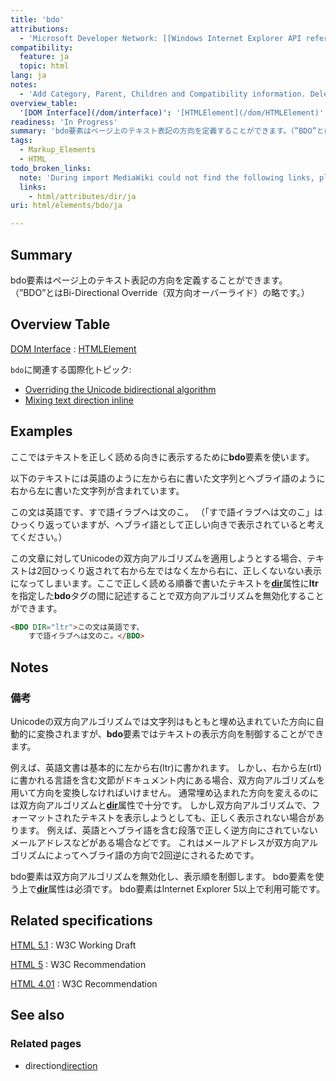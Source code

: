 ```yaml
---
title: 'bdo'
attributions:
  - 'Microsoft Developer Network: [[Windows Internet Explorer API reference](http://msdn.microsoft.com/en-us/library/ie/hh828809%28v=vs.85%29.aspx) Article]'
compatibility:
  feature: ja
  topic: html
lang: ja
notes:
  - 'Add Category, Parent, Children and Compatibility information. Delete HTML information sub section.'
overview_table:
  '[DOM Interface](/dom/interface)': '[HTMLElement](/dom/HTMLElement)'
readiness: 'In Progress'
summary: 'bdo要素はページ上のテキスト表記の方向を定義することができます。（”BDO”とはBi-Directional Override（双方向オーバーライド）の略です。）'
tags:
  - Markup_Elements
  - HTML
todo_broken_links:
  note: 'During import MediaWiki could not find the following links, please fix and adjust this list.'
  links:
    - html/attributes/dir/ja
uri: html/elements/bdo/ja

---
```

## Summary

bdo要素はページ上のテキスト表記の方向を定義することができます。（”BDO”とはBi-Directional Override（双方向オーバーライド）の略です。）

## Overview Table

[DOM Interface](/dom/interface)
:   [HTMLElement](/dom/HTMLElement)

`bdo`に関連する国際化トピック:

-   [Overriding the Unicode bidirectional algorithm](http://www.w3.org/International/techniques/authoring-html#bdo)
-   [Mixing text direction inline](http://www.w3.org/International/techniques/authoring-html#inline)

## Examples

ここではテキストを正しく読める向きに表示するために**bdo**要素を使います。

以下のテキストには英語のように左から右に書いた文字列とヘブライ語のように右から左に書いた文字列が含まれています。

この文は英語です、すで語イラブヘは文のこ。 （「すで語イラブヘは文のこ」はひっくり返っていますが、ヘブライ語として正しい向きで表示されていると考えてください。）

この文章に対してUnicodeの双方向アルゴリズムを適用しようとする場合、テキストは2回ひっくり返されて右から左ではなく左から右に、正しくないない表示になってしまいます。ここで正しく読める順番で書いたテキストを[**dir**](/w/index.php?title=html/attributes/dir/ja&action=edit&redlink=1)属性に**ltr**を指定した**bdo**タグの間に記述することで双方向アルゴリズムを無効化することができます。

``` html
<BDO DIR="ltr">この文は英語です、
    すで語イラブヘは文のこ。</BDO>
```

## Notes

### 備考

Unicodeの双方向アルゴリズムでは文字列はもともと埋め込まれていた方向に自動的に変換されますが、**bdo**要素ではテキストの表示方向を制御することができます。

例えば、英語文書は基本的に左から右(ltr)に書かれます。 しかし、右から左(rtl)に書かれる言語を含む文節がドキュメント内にある場合、双方向アルゴリズムを用いて方向を変換しなければいけません。 通常埋め込まれた方向を変えるのには双方向アルゴリズムと[**dir**](/html/attributes/dir)属性で十分です。 しかし双方向アルゴリズムで、フォーマットされたテキストを表示しようとしても、正しく表示されない場合があります。 例えば、英語とヘブライ語を含む段落で正しく逆方向にされていないメールアドレスなどがある場合などです。 これはメールアドレスが双方向アルゴリズムによってヘブライ語の方向で2回逆にされるためです。

bdo要素は双方向アルゴリズムを無効化し、表示順を制御します。 bdo要素を使う上で[**dir**](/html/attributes/dir)属性は必須です。 bdo要素はInternet Explorer 5以上で利用可能です。

## Related specifications

[HTML 5.1](http://www.w3.org/TR/html51/text-level-semantics.html#the-bdo-element)
:   W3C Working Draft

[HTML 5](http://www.w3.org/TR/html5/text-level-semantics.html#the-bdo-element)
:   W3C Recommendation

[HTML 4.01](http://www.w3.org/TR/html401/struct/dirlang.html#edef-BDO)
:   W3C Recommendation

## See also

### Related pages

-   direction[direction](/css/properties/direction)
